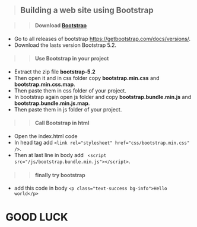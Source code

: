 > ## Building a web site using **Bootstrap**

> > #### Download [Bootstrap](<https://fr.wikipedia.org/wiki/Bootstrap_(framework)>)

- Go to all releases of bootstrap <https://getbootstrap.com/docs/versions/>.
- Download the lasts version Bootstrap 5.2.

> > #### Use Bootstrap in your project

- Extract the zip file **bootstrap-5.2**
- Then open it and in css folder copy **bootstrap.min.css** and **bootstrap.min.css.map**.
- Then paste them in css folder of your project.
- In bootstrap again open js folder and copy **bootstrap.bundle.min.js** and **bootstrap.bundle.min.js.map**.
- Then paste them in js folder of your project.

> > #### Call Bootstrap in html

- Open the index.html code
- In head tag add `<link rel="stylesheet" href="css/bootstrap.min.css" />`.
- Then at last line in body add ` <script src="/js/bootstrap.bundle.min.js"></script>`.

> > #### finally try bootstrap

- add this code in body
  `<p class="text-success bg-info">Hello world</p>`

# **GOOD LUCK**
